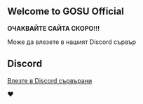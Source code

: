 ## Welcome to GOSU Official

**ОЧАКВАЙТЕ САЙТА СКОРО!!!**

Може да влезете в нашият Discord сървър

## Discord
[Влезте в Discord сървърани](https://discord.gg/24SgpCK)


❤️
